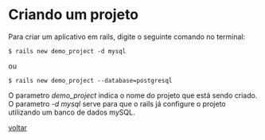 # Criando um projeto
Para criar um aplicativo em rails, digite o seguinte comando no terminal:

``$ rails new demo_project -d mysql``

ou

``$ rails new demo_project --database=postgresql``

O parametro *demo_project* indica o nome do projeto que está sendo criado. O parametro *-d mysql* serve para que o rails já configure o projeto utilizando um banco de dados mySQL. 

<a class="btn btn-mini" href="readme.md">voltar</a>